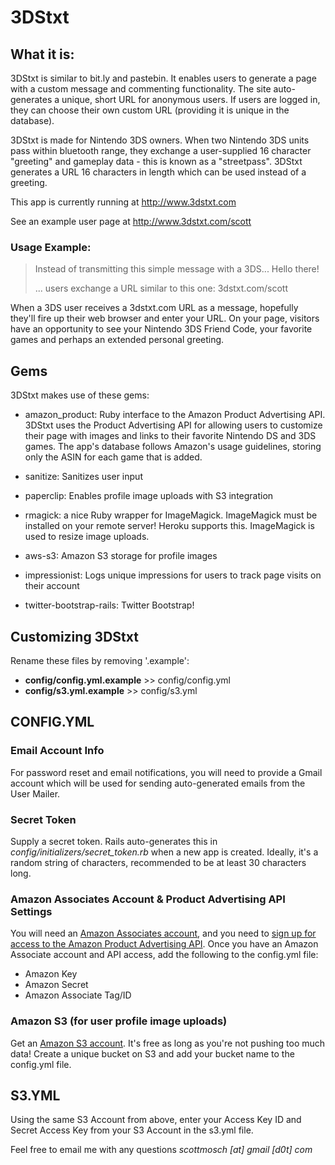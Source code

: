 3DStxt
======

What it is:
-----------

3DStxt is similar to bit.ly and pastebin. It enables users to generate a page with a custom message and commenting functionality. The site auto-generates a unique, short URL for anonymous users. If users are logged in, they can choose their own custom URL (providing it is unique in the database).

3DStxt is made for Nintendo 3DS owners. When two Nintendo 3DS units pass within bluetooth range, they exchange a user-supplied 16 character "greeting" and gameplay data - this is known as a "streetpass". 3DStxt generates a URL 16 characters in length which can be used instead of a greeting.

This app is currently running at http://www.3dstxt.com

See an example user page at http://www.3dstxt.com/scott


### Usage Example:
>Instead of transmitting this simple message with a 3DS...
>Hello there!
>
>... users exchange a URL similar to this one:
>3dstxt.com/scott


When a 3DS user receives a 3dstxt.com URL as a message, hopefully they'll fire up their web browser and enter your URL. On your page, visitors have an opportunity to see your Nintendo 3DS Friend Code, your favorite games and perhaps an extended personal greeting.


## Gems
3DStxt makes use of these gems:

+ amazon_product: Ruby interface to the Amazon Product Advertising API. 3DStxt uses the Product Advertising API for allowing users to customize their page with images and links to their favorite Nintendo DS and 3DS games. The app's database follows Amazon's usage guidelines, storing only the ASIN for each game that is added.

+ sanitize: Sanitizes user input

+ paperclip: Enables profile image uploads with S3 integration

+ rmagick: a nice Ruby wrapper for ImageMagick. ImageMagick must be installed on your remote server! Heroku supports this. ImageMagick is used to resize image uploads.

+ aws-s3: Amazon S3 storage for profile images

+ impressionist: Logs unique impressions for users to track page visits on their account

+ twitter-bootstrap-rails: Twitter Bootstrap!

## Customizing 3DStxt
Rename these files by removing '.example':
+ **config/config.yml.example** >> config/config.yml
+ **config/s3.yml.example** >> config/s3.yml

## CONFIG.YML
### Email Account Info
For password reset and email notifications, you will need to provide a Gmail account which will be used for sending auto-generated emails from the User Mailer.

### Secret Token
Supply a secret token. Rails auto-generates this in *config/initializers/secret_token.rb* when a new app is created. Ideally, it's a random string of characters, recommended to be at least 30 characters long.

### Amazon Associates Account & Product Advertising API Settings
You will need an [Amazon Associates account](https://affiliate-program.amazon.com/), and you need to [sign up for access to the Amazon Product Advertising API](https://affiliate-program.amazon.com/gp/advertising/api/detail/main.html). Once you have an Amazon Associate account and API access, add the following to the config.yml file:
+ Amazon Key
+ Amazon Secret
+ Amazon Associate Tag/ID

### Amazon S3 (for user profile image uploads)
Get an [Amazon S3 account](http://aws.amazon.com/s3/). It's free as long as you're not pushing too much data!
Create a unique bucket on S3 and add your bucket name to the config.yml file.

## S3.YML
Using the same S3 Account from above, enter your Access Key ID and Secret Access Key from your S3 Account in the s3.yml file.

Feel free to email me with any questions *scottmosch [at] gmail [d0t] com*